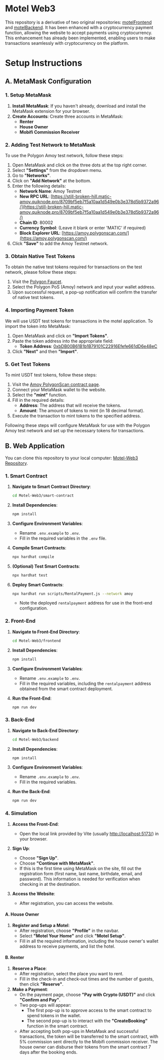 # Motel Web3

This repository is a derivative of two original repositories: [motelFrontend](https://github.com/Mehedi-Hasan0/motelFrontend) and [motelBackend](https://github.com/Mehedi-Hasan0/motelBackend). It has been enhanced with a cryptocurrency payment function, allowing the website to accept payments using cryptocurrency. This enhancement has already been implemented, enabling users to make transactions seamlessly with cryptocurrency on the platform.

# Setup Instructions

## A. MetaMask Configuration

### 1. Setup MetaMask

1. **Install MetaMask**: If you haven't already, download and install the MetaMask extension for your browser.
2. **Create Accounts**: Create three accounts in MetaMask:
   - **Renter**
   - **House Owner**
   - **Mobifi Commission Receiver**

### 2. Adding Test Network to MetaMask

To use the Polygon Amoy test network, follow these steps:

1. Open MetaMask and click on the three dots at the top right corner.
2. Select **"Settings"** from the dropdown menu.
3. Go to **"Networks"**.
4. Click on **"Add Network"** at the bottom.
5. Enter the following details:
   - **Network Name**: Amoy Testnet
   - **New RPC URL**: [https://still-broken-hill.matic-amoy.quiknode.pro/8709bf5eb7f5a10aa1d549e0b3e378d5b9372a96/](https://still-broken-hill.matic-amoy.quiknode.pro/8709bf5eb7f5a10aa1d549e0b3e378d5b9372a96/)
   - **Chain ID**: 80002
   - **Currency Symbol**: (Leave it blank or enter 'MATIC' if required)
   - **Block Explorer URL**: [https://amoy.polygonscan.com/](https://amoy.polygonscan.com/)
6. Click **"Save"** to add the Amoy Testnet network.

### 3. Obtain Native Test Tokens

To obtain the native test tokens required for transactions on the test network, please follow these steps:

1. Visit the [Polygon Faucet](https://faucet.polygon.technology/).
2. Select the Polygon PoS (Amoy) network and input your wallet address.
3. Upon successful request, a pop-up notification will confirm the transfer of native test tokens.

### 4. Importing Payment Token

We will use USDT test tokens for transactions in the motel application. To import the token into MetaMask:

1. Open MetaMask and click on **"Import Tokens"**.
2. Paste the token address into the appropriate field:
   - **Token Address**: [0xbDB00B61B1b1B79101C22916Efefe661dD6e48eC](https://amoy.polygonscan.com/address/0xbDB00B61B1b1B79101C22916Efefe661dD6e48eC)
3. Click **"Next"** and then **"Import"**.

### 5. Get Test Tokens

To mint USDT test tokens, follow these steps:

1. Visit the [Amoy PolygonScan contract page](https://amoy.polygonscan.com/address/0xbDB00B61B1b1B79101C22916Efefe661dD6e48eC#writeContract).
2. Connect your MetaMask wallet to the website.
3. Select the **"mint"** function.
4. Fill in the required details:
   - **Address**: The address that will receive the tokens.
   - **Amount**: The amount of tokens to mint (in 18 decimal format).
5. Execute the transaction to mint tokens to the specified address.

Following these steps will configure MetaMask for use with the Polygon Amoy test network and set up the necessary tokens for transactions.

## B. Web Application

You can clone this repository to your local computer: [Motel-Web3 Repository](https://github.com/hakimasyrofi/Motel-Web3.git).

### 1. Smart Contract

1. **Navigate to Smart Contract Directory**:
   ```bash
   cd Motel-Web3/smart-contract
   ```
2. **Install Dependencies**:
   ```bash
   npm install
   ```
3. **Configure Environment Variables**:

   - Rename `.env.example` to `.env`.
   - Fill in the required variables in the `.env` file.

4. **Compile Smart Contracts**:
   ```bash
   npx hardhat compile
   ```
5. **(Optional) Test Smart Contracts**:
   ```bash
   npx hardhat test
   ```
6. **Deploy Smart Contracts**:
   ```bash
   npx hardhat run scripts/RentalPayment.js --network amoy
   ```
   - Note the deployed `rentalpayment` address for use in the front-end configuration.

### 2. Front-End

1. **Navigate to Front-End Directory**:
   ```bash
   cd Motel-Web3/frontend
   ```
2. **Install Dependencies**:
   ```bash
   npm install
   ```
3. **Configure Environment Variables**:

   - Rename `.env.example` to `.env`.
   - Fill in the required variables, including the `rentalpayment` address obtained from the smart contract deployment.

4. **Run the Front-End**:
   ```bash
   npm run dev
   ```

### 3. Back-End

1. **Navigate to Back-End Directory**:
   ```bash
   cd Motel-Web3/backend
   ```
2. **Install Dependencies**:
   ```bash
   npm install
   ```
3. **Configure Environment Variables**:

   - Rename `.env.example` to `.env`.
   - Fill in the required variables.

4. **Run the Back-End**:
   ```bash
   npm run dev
   ```

### 4. Simulation

1. **Access the Front-End**:
   - Open the local link provided by Vite (usually [http://localhost:5173/](http://localhost:5173/)) in your browser.
2. **Sign Up**:

   - Choose **"Sign Up"**.
   - Choose **"Continue with MetaMask"**.
   - If this is the first time using MetaMask on the site, fill out the registration form (first name, last name, birthdate, email, and password). This information is needed for verification when checking in at the destination.

3. **Access the Website**:
   - After registration, you can access the website.

#### A. House Owner

1. **Register and Setup a Motel**:
   - After registration, choose **"Profile"** in the navbar.
   - Select **"Motel Your Home"** and click **"Motel Setup"**.
   - Fill in all the required information, including the house owner's wallet address to receive payments, and list the hotel.

#### B. Renter

1. **Reserve a Place**:
   - After registration, select the place you want to rent.
   - Fill in the check-in and check-out times and the number of guests, then click **"Reserve"**.
2. **Make a Payment**:
   - On the payment page, choose **"Pay with Crypto (USDT)"** and click **"Confirm and Pay"**.
   - Two pop-ups will appear:
     - The first pop-up is to approve access to the smart contract to spend tokens in the wallet.
     - The second pop-up is to interact with the **"CreateBooking"** function in the smart contract.
   - After accepting both pop-ups in MetaMask and successful transactions, the token will be transferred to the smart contract, with 5% commission sent directly to the Mobifi commission receiver. The house owner can disburse their tokens from the smart contract 7 days after the booking ends.
